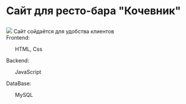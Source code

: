 # <p> Сайт для ресто-бара "Кочевник" </p> 
<img src = "https://sun9-56.userapi.com/impg/ze0LZYhQTz-gbyOBe4FRFtxo5WnmvT78Emr-BA/Y1XFfTM8Xcw.jpg?size=929x930&quality=96&sign=6377a48e6c7e40fec4be20a2fa0a6bbf&type=album"></img>
Сайт сойдаётся для удобства клиентов 
<br>Frontend:
  <ul>
  HTML,
  Css
  </ul>
  Backend:
  <ul>
    JavaScript
  </ul>
  DataBase:
  <ul>
    MySQL
  </ul>
  
